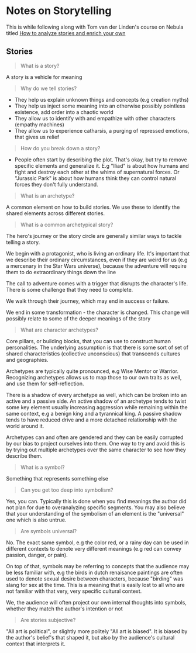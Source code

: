 # Notes on Storytelling
This is while following along with Tom van der Linden's course on Nebula titled [How to analyze stories and enrich your own](https://nebula.tv/how-to-analyze-stories)


## Stories

> What is a story?

A story is a vehicle for meaning

> Why do we tell stories?

* They help us explain unknown things and concepts (e.g creation myths)
* They help us inject some meaning into an otherwise possibly pointless existence, add order into a chaotic world
* They allow us to identify with and empathize with other characters (empathy machines)
* They allow us to experience catharsis, a purging of repressed emotions, that gives us relief

> How do you break down a story?

* People often start by describing the plot. That's okay, but try to remove specific elements and generalize it. E.g "Iliad" is about how humans and fight and destroy each other at the whims of supernatural forces. Or "Jurassic Park" is about how humans think they can control natural forces they don't fully understand.

> What is an archetype?

A common element on how to build stories. We use these to identify the shared elements across different stories.

> What is a common archetypical story?

The hero's journey or the story circle are generally similar ways to tackle telling a story. 

We begin with a protagonist, who is living an ordinary life. It's important that we describe their ordinary circumstances, even if they are weird for us (e.g a mercenary in the Star Wars universe), because the adventure will require them to do extraordinary things down the line 

The call to adventure comes with a trigger that disrupts the character's life. There is some challenge that they need to complete.

We walk through their journey, which may end in success or failure. 

We end in some transformation - the character is changed. This change will possibly relate to some of the deeper meanings of the story

> What are character archetypes?

Core pillars, or building blocks, that you can use to construct human personalities. The underlying assumption is that there is some sort of set of shared characteristics (collective unconscious) that transcends cultures and geographies.  

Archetypes are typically quite pronounced, e.g Wise Mentor or Warrior. Recognizing archetypes allows us to map those to our own traits as well, and use them for self-reflection.

There is a shadow of every archetype as well, which can be broken into an active and a passive side. An active shadow of an archetype tends to twist some key element usually increasing aggression while remaining within the same context, e.g a benign king and a tyrannical king. A passive shadow tends to have reduced drive and a more detached relationship with the world around it.

Archetypes can and often are gendered and they can be easily corrupted by our bias to project ourselves into them. One way to try and avoid this is by trying out multiple archetypes over the same character to see how they describe them. 

>What is a symbol?

Something that represents something else

> Can you get too deep into symbolism?

Yes, you can. Typically this is done when you find meanings the author did not plan for due to overanalyzing specific segments. You may also believe that your understanding of the symbolism of an element is the "universal" one which is also untrue. 

>Are symbols universal?

No. The exact same symbol, e.g the color red, or a rainy day can be used in different contexts to denote very different meanings (e.g red can convey passion, danger, or pain). 

On top of that, symbols may be referring to concepts that the audience may be less familiar with, e.g the birds in dutch renaisance paintings are often used to denote sexual desire between characters, because "birding" was slang for sex at the time. This is a meaning that is easily lost to all who are not familiar with that very, very specific cultural context.

We, the audience will often project our own internal thoughts into symbols, whether they match the author's intention or not

>Are stories subjective?

"All art is political", or slightly more politely "All art is biased". It is biased by the author's belief's that shaped it, but also by the audience's cultural context that interprets it. 